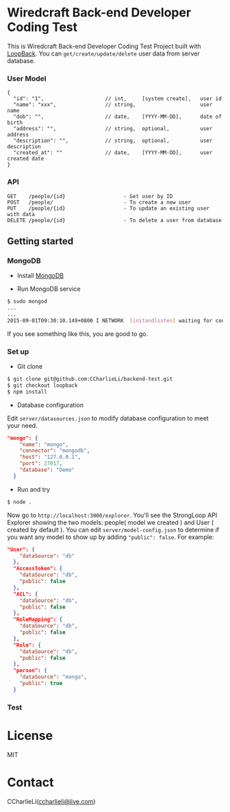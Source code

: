 # Wiredcraft Back-end Developer Coding Test

This is Wiredcraft Back-end Developer Coding Test Project built with [LoopBack](http://loopback.io). You can `get/create/update/delete` user data from server database.


### User Model

```
{
  "id": "1",                    // int,     [system create],   user id
  "name": "xxx",                // string,                     user name
  "dob": "",                    // date,    [YYYY-MM-DD],      date of birth
  "address": "",                // string,  optional,          user address
  "description": "",            // string,  optional,          user description
  "created_at": ""              // date,    [YYYY-MM-DD],      user created date
}
```

### API

```
GET    /people/{id}                   - Get user by ID
POST   /people/                       - To create a new user
PUT    /people/{id}                   - To update an existing user with data
DELETE /people/{id}                   - To delete a user from database
```


## Getting started

### MongoDB

- Install [MongoDB](http://docs.mongodb.org/manual/)

- Run MongoDB service

```bash
$ sudo mongod
...
...
2015-09-01T09:30:10.149+0800 I NETWORK  [initandlisten] waiting for connections on port 27017
```

If you see something like this, you are good to go.

### Set up

- Git clone

```bash
$ git clone git@github.com:CCharlieLi/backend-test.git 
$ git checkout loopback
$ npm install
```

- Database configuration

Edit `server/datasources.json` to modify database configuration to meet your need.

```json
"mongo": {
    "name": "mongo",
    "connector": "mongodb", 
    "host": "127.0.0.1",   
    "port": 27017,        
    "database": "Demo"    
  }
```

- Run and try

```bash
$ node .
```

Now go to `http://localhost:3000/explorer`.  You'll see the StrongLoop API Explorer showing the two models: 
people( model we created ) and User ( created by default ). You can edit `server/model-config.json` to determine
if you want any model to show up by adding `"public": false`. For example:

```json
"User": {
    "dataSource": "db"
  },
  "AccessToken": {
    "dataSource": "db",
    "public": false
  },
  "ACL": {
    "dataSource": "db",
    "public": false
  },
  "RoleMapping": {
    "dataSource": "db",
    "public": false
  },
  "Role": {
    "dataSource": "db",
    "public": false
  },
  "person": {
    "dataSource": "mongo",
    "public": true
  }
```

### Test



# License

MIT

# Contact

CCharlieLi(ccharlieli@live.com)